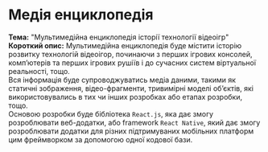 # Медія енциклопедія

<b>Тема:</b> "Мультимедійна енциклопедія історії технології відеоігр" <br>
<b>Короткий опис:</b> Мультимедійна енциклопедія буде містити історію розвитку технологій відеоігор, починаючи з перших ігрових консолей, комп’ютерів та перших ігрових рушіїв і до сучасних систем віртуальної реальності, тощо.<br>
Вся інформація буде супроводжуватись медіа даними, такими як статичні зображення, відео-фрагменти, тривимірні моделі об’єктів, які використовувались в тих чи інших розробках або етапах розробки, тощо. <br>
Основою розробки буде бібліотека <code>React.js</code>, яка дає змогу розроблювати веб-додатки, або framework <code>React Native</code>, який дає змогу розроблювати додатки для різних підтримуваних мобільних платформ цим фреймворком за допомогою одної кодової бази.<br>
